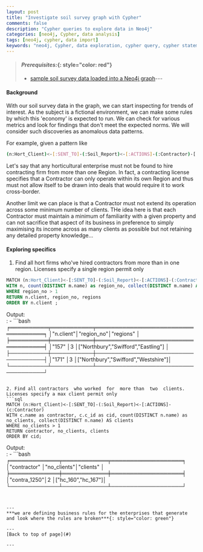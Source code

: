 ```yaml
---
layout: post
title: "Investigate soil survey graph with Cypher"
comments: false
description: "Cypher queries to explore data in Neo4j"
categories: [neo4j, Cypher, data analysis]
tags: [neo4j, cypher, data import]
keywords: "neo4j, Cypher, data exploration, cypher query, cypher statements, data analysis"
---
```


> #### *Prerequisites:*{: style="color: red"}
> - [sample soil survey data loaded into a Neo4j graph](/2018/Import-CSV-data-into-Docker-Neo4j-container/)---

#### Background

With our soil survey data in the graph, we can start inspecting for trends of interest. As the subject is a fictional environment, we can make some rules by which this 'economy' is expected to run. We can check for various metrics and look for findings that don't meet the expected norms. We will consider such discoveries as anomalous data patterns.

For example, given a pattern like
```bash
(n:Hort_Client)<-[:SENT_TO]-(:Soil_Report)<-[:ACTIONS]-(:Contractor)-[:OPERATES_IN]->(m:Region)
```
Let's say that any horticultural enterprise must not be found to hire contracting firm from more than one Region. In fact, a contracting license specifies that a Contractor can only operate within its own Region and thus must not allow itself to be drawn into deals that would require it to work cross-border.

Another limit we can place is that a Contractor must not extend its operation across some minimum number of clients. THe idea here is that each Contractor must maintain a minimum of familiarity with a given property and can not sacrifice that aspect of its business in preference to simply maximising its income across as many clients as possible but not retaining any detailed property knowledge...

#### Exploring specifics

1. Find all hort firms  who've hired contractors from  more than in one region. Licenses specify a single region permit only
```sql
MATCH (n:Hort_Client)<-[:SENT_TO]-(:Soil_Report)<-[:ACTIONS]-(:Contractor)-[:OPERATES_IN]->(m:Region)
WITH n, count(DISTINCT m.name) as region_no, collect(DISTINCT m.name) AS regions
WHERE region_no > 1
RETURN n.client, region_no, regions 
ORDER BY n.client ;
```
Output:  
  : - ```bash
╒══════════╤═══════════╤════════════════════════════════════╕
│"n.client"│"region_no"│"regions"                           │
╞══════════╪═══════════╪════════════════════════════════════╡
│"157"     │3          │["Northbury","Swifford","Eastling"] │
├──────────┼───────────┼────────────────────────────────────┤
│"171"     │3          │["Northbury","Swifford","Westshire"]│
└──────────┴───────────┴────────────────────────────────────┘
```

2. Find all contractors  who worked  for  more than  two  clients. Licenses specify a max client permit only
```sql
MATCH (n:Hort_Client)<-[:SENT_TO]-(:Soil_Report)<-[:ACTIONS]-(c:Contractor)
WITH c.name as contractor, c.c_id as cid, count(DISTINCT n.name) as no_clients, collect(DISTINCT n.name) AS clients
WHERE no_clients > 1
RETURN contractor, no_clients, clients 
ORDER BY cid;
```
Output:  
  : - ```bash
╒═════════════╤════════════╤═══════════════════╕
│"contractor" │"no_clients"│"clients"          │
╞═════════════╪════════════╪═══════════════════╡
│"contra_1250"│2           │["hc_160","hc_167"]│
└─────────────┴────────────┴───────────────────┘
```
  
  
---
***we are defining business rules for the enterprises that generate and look where the rules are broken***{: style="color: green"}

---
[Back to top of page](#)

---



